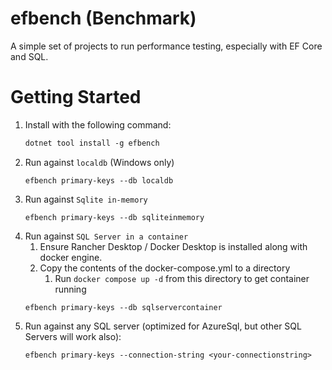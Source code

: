 # efbench (Benchmark)
A simple set of projects to run performance testing, especially with EF Core and SQL.

# Getting Started

1. Install with the following command:
   ```ps
   dotnet tool install -g efbench
   ```
1. Run against `localdb` (Windows only)
    ```
    efbench primary-keys --db localdb
    ```
1. Run against `Sqlite in-memory`
    ```
    efbench primary-keys --db sqliteinmemory
    ```
1. Run against `SQL Server in a container`
    1. Ensure Rancher Desktop / Docker Desktop is installed along with docker engine.
    1. Copy the contents of the docker-compose.yml to a directory
        1. Run `docker compose up -d` from this directory to get container running
    ```
    efbench primary-keys --db sqlservercontainer
    ```
1. Run against any SQL server (optimized for AzureSql, but other SQL Servers will work also):
    ```
    efbench primary-keys --connection-string <your-connectionstring>
    ```